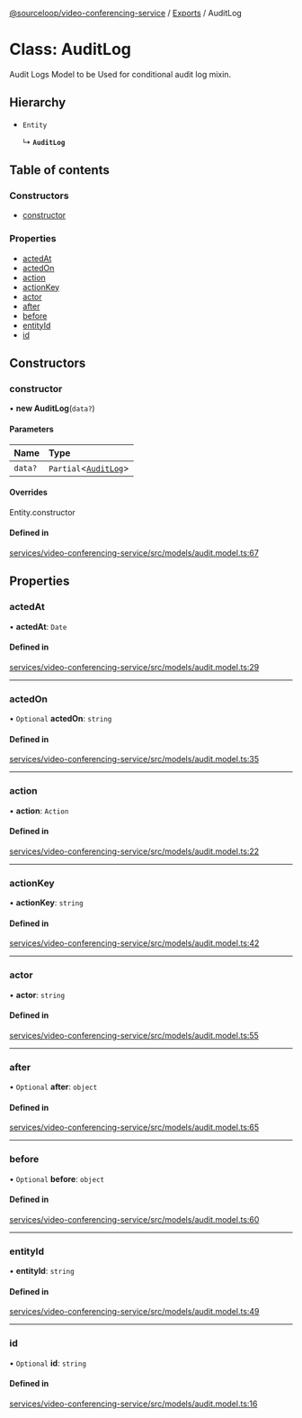 [@sourceloop/video-conferencing-service](../README.md) / [Exports](../modules.md) / AuditLog

# Class: AuditLog

Audit Logs Model to be Used for conditional audit log mixin.

## Hierarchy

- `Entity`

  ↳ **`AuditLog`**

## Table of contents

### Constructors

- [constructor](AuditLog.md#constructor)

### Properties

- [actedAt](AuditLog.md#actedat)
- [actedOn](AuditLog.md#actedon)
- [action](AuditLog.md#action)
- [actionKey](AuditLog.md#actionkey)
- [actor](AuditLog.md#actor)
- [after](AuditLog.md#after)
- [before](AuditLog.md#before)
- [entityId](AuditLog.md#entityid)
- [id](AuditLog.md#id)

## Constructors

### constructor

• **new AuditLog**(`data?`)

#### Parameters

| Name | Type |
| :------ | :------ |
| `data?` | `Partial`<[`AuditLog`](AuditLog.md)\> |

#### Overrides

Entity.constructor

#### Defined in

[services/video-conferencing-service/src/models/audit.model.ts:67](https://github.com/sourcefuse/loopback4-microservice-catalog/blob/00e854d46/services/video-conferencing-service/src/models/audit.model.ts#L67)

## Properties

### actedAt

• **actedAt**: `Date`

#### Defined in

[services/video-conferencing-service/src/models/audit.model.ts:29](https://github.com/sourcefuse/loopback4-microservice-catalog/blob/00e854d46/services/video-conferencing-service/src/models/audit.model.ts#L29)

___

### actedOn

• `Optional` **actedOn**: `string`

#### Defined in

[services/video-conferencing-service/src/models/audit.model.ts:35](https://github.com/sourcefuse/loopback4-microservice-catalog/blob/00e854d46/services/video-conferencing-service/src/models/audit.model.ts#L35)

___

### action

• **action**: `Action`

#### Defined in

[services/video-conferencing-service/src/models/audit.model.ts:22](https://github.com/sourcefuse/loopback4-microservice-catalog/blob/00e854d46/services/video-conferencing-service/src/models/audit.model.ts#L22)

___

### actionKey

• **actionKey**: `string`

#### Defined in

[services/video-conferencing-service/src/models/audit.model.ts:42](https://github.com/sourcefuse/loopback4-microservice-catalog/blob/00e854d46/services/video-conferencing-service/src/models/audit.model.ts#L42)

___

### actor

• **actor**: `string`

#### Defined in

[services/video-conferencing-service/src/models/audit.model.ts:55](https://github.com/sourcefuse/loopback4-microservice-catalog/blob/00e854d46/services/video-conferencing-service/src/models/audit.model.ts#L55)

___

### after

• `Optional` **after**: `object`

#### Defined in

[services/video-conferencing-service/src/models/audit.model.ts:65](https://github.com/sourcefuse/loopback4-microservice-catalog/blob/00e854d46/services/video-conferencing-service/src/models/audit.model.ts#L65)

___

### before

• `Optional` **before**: `object`

#### Defined in

[services/video-conferencing-service/src/models/audit.model.ts:60](https://github.com/sourcefuse/loopback4-microservice-catalog/blob/00e854d46/services/video-conferencing-service/src/models/audit.model.ts#L60)

___

### entityId

• **entityId**: `string`

#### Defined in

[services/video-conferencing-service/src/models/audit.model.ts:49](https://github.com/sourcefuse/loopback4-microservice-catalog/blob/00e854d46/services/video-conferencing-service/src/models/audit.model.ts#L49)

___

### id

• `Optional` **id**: `string`

#### Defined in

[services/video-conferencing-service/src/models/audit.model.ts:16](https://github.com/sourcefuse/loopback4-microservice-catalog/blob/00e854d46/services/video-conferencing-service/src/models/audit.model.ts#L16)

